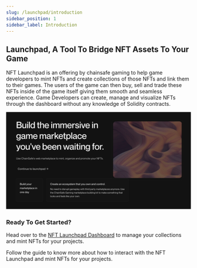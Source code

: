 ```yaml
---
slug: /launchpad/introduction
sidebar_position: 1
sidebar_label: Introduction
---
```


## Launchpad, A Tool To Bridge NFT Assets To Your Game

NFT Launchpad is an offering by chainsafe gaming to help game developers to mint NFTs and create collections of those NFTs and link them to their games.
The users of the game can then buy, sell and trade these NFTs inside of the game itself giving them smooth and seamless experience. 
Game Developers can create, manage and visualize NFTs through the dashboard without any knowledge of Solidity contracts.

![](./assets/introduction.png)

### Ready To Get Started?

Head over to the [NFT Launchpad Dashboard](https://dashboard.gaming.chainsafe.io/nfts/entry) to manage your collections and mint NFTs for your projects.

Follow the guide to know more about how to interact with the NFT Launchpad and mint NFTs for your projects.